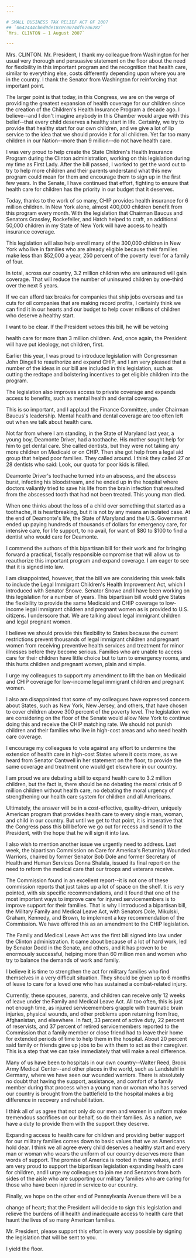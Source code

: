 ```yaml
---
---

# SMALL BUSINESS TAX RELIEF ACT OF 2007
## `0642444cb6d0de18c0c0074df6206282`
`Mrs. CLINTON — 1 August 2007`

---
```



Mrs. CLINTON. Mr. President, I thank my colleague from Washington for 
her usual very thorough and persuasive statement on the floor about the 
need for flexibility in this important program and the recognition that 
health care, similar to everything else, costs differently depending 
upon where you are in the country. I thank the Senator from Washington 
for reinforcing that important point.

The larger point is that today, in this Congress, we are on the verge 
of providing the greatest expansion of health coverage for our children 
since the creation of the Children's Health Insurance Program a decade 
ago. I believe--and I don't imagine anybody in this Chamber would argue 
with this belief--that every child deserves a healthy start in life. 
Certainly, we try to provide that healthy start for our own children, 
and we give a lot of lip service to the idea that we should provide it 
for all children. Yet far too many children in our Nation--more than 9 
million--do not have health care.

I was very proud to help create the State Children's Health Insurance 
Program during the Clinton administration, working on this legislation 
during my time as First Lady. After the bill passed, I worked to get 
the word out to try to help more children and their parents understand 
what this new program could mean for them and encourage them to sign up 
in the first few years. In the Senate, I have continued that effort, 
fighting to ensure that health care for children has the priority in 
our budget that it deserves.

Today, thanks to the work of so many, CHIP provides health insurance 
for 6 million children. In New York alone, almost 400,000 children 
benefit from this program every month. With the legislation that 
Chairman Baucus and Senators Grassley, Rockefeller, and Hatch helped to 
craft, an additional 50,000 children in my State of New York will have 
access to health insurance coverage.

This legislation will also help enroll many of the 300,000 children 
in New York who live in families who are already eligible because their 
families make less than $52,000 a year, 250 percent of the poverty 
level for a family of four.

In total, across our country, 3.2 million children who are uninsured 
will gain coverage. That will reduce the number of uninsured children 
by one-third over the next 5 years.

If we can afford tax breaks for companies that ship jobs overseas and 
tax cuts for oil companies that are making record profits, I certainly 
think we can find it in our hearts and our budget to help cover 
millions of children who deserve a healthy start.

I want to be clear. If the President vetoes this bill, he will be 
vetoing


health care for more than 3 million children. And, once again, the 
President will have put ideology, not children, first.

Earlier this year, I was proud to introduce legislation with 
Congressman John Dingell to reauthorize and expand CHIP, and I am very 
pleased that a number of the ideas in our bill are included in this 
legislation, such as cutting the redtape and bolstering incentives to 
get eligible children into the program.

The legislation also improves access to private coverage and expands 
access to benefits, such as mental health and dental coverage.

This is so important, and I applaud the Finance Committee, under 
Chairman Baucus's leadership. Mental health and dental coverage are too 
often left out when we talk about health care.

Not far from where I am standing, in the State of Maryland last year, 
a young boy, Deamonte Driver, had a toothache. His mother sought help 
for him to get dental care. She called dentists, but they were not 
taking any more children on Medicaid or on CHIP. Then she got help from 
a legal aid group that helped poor families. They called around. I 
think they called 27 or 28 dentists who said: Look, our quota for poor 
kids is filled.

Deamonte Driver's toothache turned into an abscess, and the abscess 
burst, infecting his bloodstream, and he ended up in the hospital where 
doctors valiantly tried to save his life from the brain infection that 
resulted from the abscessed tooth that had not been treated. This young 
man died.

When one thinks about the loss of a child over something that started 
as a toothache, it is heartbreaking, but it is not by any means an 
isolated case. At the end of Deamonte's life, the State of Maryland and 
the U.S. Government ended up paying hundreds of thousands of dollars 
for emergency care, for intensive care, for life support, to no avail, 
for want of $80 to $100 to find a dentist who would care for Deamonte.

I commend the authors of this bipartisan bill for their work and for 
bringing forward a practical, fiscally responsible compromise that will 
allow us to reauthorize this important program and expand coverage. I 
am eager to see that it is signed into law.

I am disappointed, however, that the bill we are considering this 
week fails to include the Legal Immigrant Children's Health Improvement 
Act, which I introduced with Senator Snowe. Senator Snowe and I have 
been working on this legislation for a number of years. This bipartisan 
bill would give States the flexibility to provide the same Medicaid and 
CHIP coverage to low-income legal immigrant children and pregnant women 
as is provided to U.S. citizens. I underscore that. We are talking 
about legal immigrant children and legal pregnant women.

I believe we should provide this flexibility to States because the 
current restrictions prevent thousands of legal immigrant children and 
pregnant women from receiving preventive health services and treatment 
for minor illnesses before they become serious. Families who are unable 
to access care for their children have little choice but to turn to 
emergency rooms, and this hurts children and pregnant women, plain and 
simple.

I urge my colleagues to support my amendment to lift the ban on 
Medicaid and CHIP coverage for low-income legal immigrant children and 
pregnant women.

I also am disappointed that some of my colleagues have expressed 
concern about States, such as New York, New Jersey, and others, that 
have chosen to cover children above 300 percent of the poverty level. 
The legislation we are considering on the floor of the Senate would 
allow New York to continue doing this and receive the CHIP matching 
rate. We should not punish children and their families who live in 
high-cost areas and who need health care coverage.

I encourage my colleagues to vote against any effort to undermine the 
extension of health care in high-cost States where it costs more, as we 
heard from Senator Cantwell in her statement on the floor, to provide 
the same coverage and treatment one would get elsewhere in our country.

I am proud we are debating a bill to expand health care to 3.2 
million children, but the fact is, there should be no debating the 
moral crisis of 9 million children without health care, no debating the 
moral urgency of strengthening our health care system for children and 
all Americans.

Ultimately, the answer will be in a cost-effective, quality-driven, 
uniquely American program that provides health care to every single 
man, woman, and child in our country. But until we get to that point, 
it is imperative that the Congress pass this bill before we go out for 
recess and send it to the President, with the hope that he will sign it 
into law.

I also wish to mention another issue we urgently need to address. 
Last week, the bipartisan Commission on Care for America's Returning 
Wounded Warriors, chaired by former Senator Bob Dole and former 
Secretary of Health and Human Services Donna Shalala, issued its final 
report on the need to reform the medical care that our troops and 
veterans receive.

The Commission found in an excellent report--it is not one of these 
commission reports that just takes up a lot of space on the shelf. It 
is very pointed, with six specific recommendations, and it found that 
one of the most important ways to improve care for injured 
servicemembers is to improve support for their families. That is why I 
introduced a bipartisan bill, the Military Family and Medical Leave 
Act, with Senators Dole, Mikulski, Graham, Kennedy, and Brown, to 
implement a key recommendation of the Commission. We have offered this 
as an amendment to the CHIP legislation.

The Family and Medical Leave Act was the first bill signed into law 
under the Clinton administration. It came about because of a lot of 
hard work, led by Senator Dodd in the Senate, and others, and it has 
proven to be enormously successful, helping more than 60 million men 
and women who try to balance the demands of work and family.


I believe it is time to strengthen the act for military families who 
find themselves in a very difficult situation. They should be given up 
to 6 months of leave to care for a loved one who has sustained a 
combat-related injury.

Currently, these spouses, parents, and children can receive only 12 
weeks of leave under the Family and Medical Leave Act. All too often, 
this is just not enough time, as injured servicemembers grapple with 
traumatic brain injuries, physical wounds, and other problems upon 
returning from Iraq, Afghanistan, and elsewhere. In fact, 33 percent of 
active duty, 22 percent of reservists, and 37 percent of retired 
servicemembers reported to the Commission that a family member or close 
friend had to leave their home for extended periods of time to help 
them in the hospital. About 20 percent said family or friends gave up 
jobs to be with them to act as their caregiver. This is a step that we 
can take immediately that will make a real difference.

Many of us have been to hospitals in our own country--Walter Reed, 
Brook Army Medical Center--and other places in the world, such as 
Landstuhl in Germany, where we have seen our wounded warriors. There is 
absolutely no doubt that having the support, assistance, and comfort of 
a family member during that process when a young man or woman who has 
served our country is brought from the battlefield to the hospital 
makes a big difference in recovery and rehabilitation.

I think all of us agree that not only do our men and women in uniform 
make tremendous sacrifices on our behalf, so do their families. As a 
nation, we have a duty to provide them with the support they deserve.

Expanding access to health care for children and providing better 
support for our military families comes down to basic values that we as 
Americans hold dear. I think we all agree every child deserves a 
healthy start and every man or woman who wears the uniform of our 
country deserves more than words of support. The promise of America is 
rooted in these values, and I am very proud to support the bipartisan 
legislation expanding health care for children, and I urge my 
colleagues to join me and Senators from both sides of the aisle who are 
supporting our military families who are caring for those who have been 
injured in service to our country.

Finally, we hope on the other end of Pennsylvania Avenue there will 
be a


change of heart; that the President will decide to sign this 
legislation and relieve the burdens of ill health and inadequate access 
to health care that haunt the lives of so many American families.

Mr. President, please support this effort in every way possible by 
signing the legislation that will be sent to you.

I yield the floor.